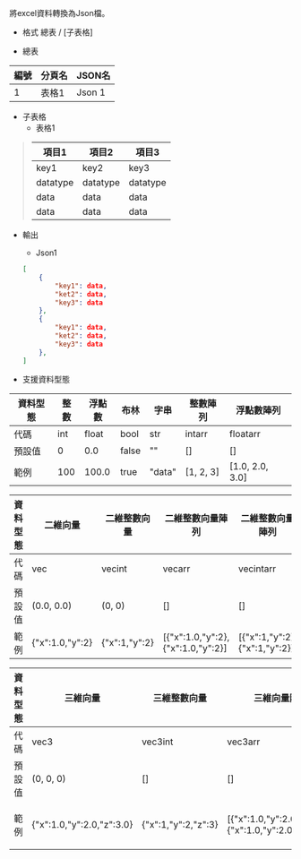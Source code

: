 將excel資料轉換為Json檔。
* 格式
總表 / [子表格]

* 總表

|  編號   | 分頁名  | JSON名 |
|  ----  | ----  |----|
| 1  | 表格1 | Json 1|

* 子表格
    * 表格1

> | 項目1    | 項目2     | 項目3    |
> | -------- | -------- | -------- |
> | key1     | key2     | key3     |
> | datatype | datatype | datatype |
> | data     | data     | data     |
> | data     | data     | data     |

* 輸出
    * Json1

    ```Json
    [
        {
            "key1": data,
            "ket2": data,
            "key3": data
        },
        {
            "key1": data,
            "ket2": data,
            "key3": data
        },
    ]
    ```
* 支援資料型態

| 資料型態 | 整數 | 浮點數 | 布林 | 字串 | 整數陣列 | 浮點數陣列 | 
| -------- | --------  | -------- | -------- | -------- | -------- | -------- | 
| 代碼    | int | float | bool  | str    | intarr    | floatarr       |
| 預設值  | 0   | 0.0   | false | ""     | []        | []             |
| 範例    | 100 | 100.0 | true  | "data" | [1, 2, 3] |[1.0, 2.0, 3.0] |

| 資料型態 |二維向量 | 二維整數向量 | 二維整數向量陣列 | 二維整數向量陣列 | 
| -------- | -------- | -------- | -------- | -------- |
| 代碼    |vec            |vecint     |vecarr |vecintarr|
| 預設值  |(0.0, 0.0)     |(0, 0)     |[]     |[]       |(0.0, 0.0, 0.0)|
| 範例    |{"x":1.0,"y":2}|{"x":1,"y":2}|[{"x":1.0,"y":2}, {"x":1.0,"y":2}]| [{"x":1,"y":2}, {"x":1,"y":2}]|

|資料型態|三維向量 | 三維整數向量 | 三維向量陣列 | 三維整數向量陣列 | 註解 |
 -------- | -------- | -------- | -------- | -------- |-------- |
 |代碼|vec3           |vec3int  |vec3arr|vec3intarr|Comment|
 | 預設值  |(0, 0, 0)|[]     |[]        | 123 |
 | 範例 |{"x":1.0,"y":2.0,"z":3.0}|{"x":1,"y":2,"z":3} |[{"x":1.0,"y":2.0,"z":3.0}, {"x":1.0,"y":2.0,"z":3.0}]|[{"x":1,"y":2,"z":3} , {"x":1,"y":2,"z":3} ]| 123 |